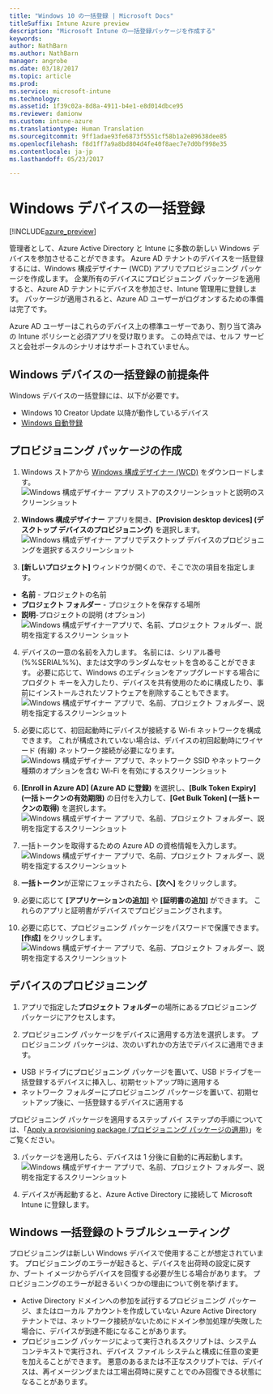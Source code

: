 ```yaml
---
title: "Windows 10 の一括登録 | Microsoft Docs"
titleSuffix: Intune Azure preview
description: "Microsoft Intune の一括登録パッケージを作成する"
keywords: 
author: NathBarn
ms.author: NathBarn
manager: angrobe
ms.date: 03/18/2017
ms.topic: article
ms.prod: 
ms.service: microsoft-intune
ms.technology: 
ms.assetid: 1f39c02a-8d8a-4911-b4e1-e8d014dbce95
ms.reviewer: damionw
ms.custom: intune-azure
ms.translationtype: Human Translation
ms.sourcegitcommit: 9ff1adae93fe6873f5551cf58b1a2e89638dee85
ms.openlocfilehash: f8d1ff7a9a8bd804d4fe40f8aec7e7d0bf998e35
ms.contentlocale: ja-jp
ms.lasthandoff: 05/23/2017

---
```

# <a name="bulk-enrollment-for-windows-devices"></a>Windows デバイスの一括登録

[!INCLUDE[azure_preview](./includes/azure_preview.md)]

管理者として、Azure Active Directory と Intune に多数の新しい Windows デバイスを参加させることができます。 Azure AD テナントのデバイスを一括登録するには、Windows 構成デザイナー (WCD) アプリでプロビジョニング パッケージを作成します。 企業所有のデバイスにプロビジョニング パッケージを適用すると、Azure AD テナントにデバイスを参加させ、Intune 管理用に登録します。 パッケージが適用されると、Azure AD ユーザーがログオンするための準備は完了です。

Azure AD ユーザーはこれらのデバイス上の標準ユーザーであり、割り当て済みの Intune ポリシーと必須アプリを受け取ります。 この時点では、セルフ サービスと会社ポータルのシナリオはサポートされていません。

## <a name="prerequisites-for-windows-devices-bulk-enrollment"></a>Windows デバイスの一括登録の前提条件

Windows デバイスの一括登録には、以下が必要です。

- Windows 10 Creator Update 以降が動作しているデバイス
- [Windows 自動登録](https://docs.microsoft.com/intune-classic/deploy-use/set-up-windows-device-management-with-microsoft-intune#enable-windows-10-automatic-enrollment)

## <a name="create-a-provisioning-package"></a>プロビジョニング パッケージの作成

1. Windows ストアから [Windows 構成デザイナー (WCD)](https://www.microsoft.com/store/apps/9nblggh4tx22) をダウンロードします。
![Windows 構成デザイナー アプリ ストアのスクリーンショットと説明のスクリーンショット](media/bulk-enroll-store.png)

2. **Windows 構成デザイナー** アプリを開き、**[Provision desktop devices] (デスクトップ デバイスのプロビジョニング)** を選択します。
![Windows 構成デザイナー アプリでデスクトップ デバイスのプロビジョニングを選択するスクリーンショット](media/bulk-enroll-select.png)

3. **[新しいプロジェクト]** ウィンドウが開くので、そこで次の項目を指定します。
  - **名前** - プロジェクトの名前
  - **プロジェクト フォルダー** - プロジェクトを保存する場所
  - **説明**-プロジェクトの説明 (オプション) ![Windows 構成デザイナーアプリで、名前、プロジェクト フォルダー、説明を指定するスクリーン ショット](media/bulk-enroll-name.png)

4.    デバイスの一意の名前を入力します。 名前には、シリアル番号 (%%SERIAL%%)、または文字のランダムなセットを含めることができます。 必要に応じて、Windows のエディションをアップグレードする場合にプロダクト キーを入力したり、デバイスを共有使用のために構成したり、事前にインストールされたソフトウェアを削除することもできます。
![Windows 構成デザイナー アプリで、名前、プロジェクト フォルダー、説明を指定するスクリーンショット](media/bulk-enroll-device.png)

5.    必要に応じて、初回起動時にデバイスが接続する Wi-fi ネットワークを構成できます。  これが構成されていない場合は、デバイスの初回起動時にワイヤード (有線) ネットワーク接続が必要になります。
![Windows 構成デザイナー アプリで、ネットワーク SSID やネットワーク種類のオプションを含む Wi-Fi を有効にするスクリーンショット](media/bulk-enroll-network.png)

6.    **[Enroll in Azure AD] (Azure AD に登録)** を選択し、**[Bulk Token Expiry] (一括トークンの有効期限)** の日付を入力して、**[Get Bulk Token] (一括トークンの取得)** を選択します。
![Windows 構成デザイナー アプリで、名前、プロジェクト フォルダー、説明を指定するスクリーンショット](media/bulk-enroll-account.png)

7. 一括トークンを取得するための Azure AD の資格情報を入力します。
![Windows 構成デザイナー アプリで、名前、プロジェクト フォルダー、説明を指定するスクリーンショット](media/bulk-enroll-cred.png)

8.    **一括トークン**が正常にフェッチされたら、**[次へ]** をクリックします。

9. 必要に応じて **[アプリケーションの追加]** や **[証明書の追加]** ができます。 これらのアプリと証明書がデバイスでプロビジョニングされます。

10. 必要に応じて、プロビジョニング パッケージをパスワードで保護できます。  **[作成]** をクリックします。
![Windows 構成デザイナー アプリで、名前、プロジェクト フォルダー、説明を指定するスクリーンショット](media/bulk-enroll-create.png)

## <a name="provision-devices"></a>デバイスのプロビジョニング

1. アプリで指定した**プロジェクト フォルダー**の場所にあるプロビジョニング パッケージにアクセスします。

2. プロビジョニング パッケージをデバイスに適用する方法を選択します。  プロビジョニング パッケージは、次のいずれかの方法でデバイスに適用できます。
 - USB ドライブにプロビジョニング パッケージを置いて、USB ドライブを一括登録するデバイスに挿入し、初期セットアップ時に適用する
 - ネットワーク フォルダーにプロビジョニング パッケージを置いて、初期セットアップ後に、一括登録するデバイスに適用する

 プロビジョニング パッケージを適用するステップ バイ ステップの手順については、「[Apply a provisioning package (プロビジョニング パッケージの適用)](https://technet.microsoft.com/itpro/windows/configure/provisioning-apply-package)」をご覧ください。

3. パッケージを適用したら、デバイスは 1 分後に自動的に再起動します。
 ![Windows 構成デザイナー アプリで、名前、プロジェクト フォルダー、説明を指定するスクリーンショット](media/bulk-enroll-add.png)

4. デバイスが再起動すると、Azure Active Directory に接続して Microsoft Intune に登録します。

## <a name="troubleshooting-windows-bulk-enrollment"></a>Windows 一括登録のトラブルシューティング

プロビジョニングは新しい Windows デバイスで使用することが想定されています。 プロビジョニングのエラーが起きると、デバイスを出荷時の設定に戻すか、ブート イメージからデバイスを回復する必要が生じる場合があります。 プロビジョニングのエラーが起きるいくつかの理由について例を挙げます。

- Active Directory ドメインへの参加を試行するプロビジョニング パッケージ、またはローカル アカウントを作成していない Azure Active Directory テナントでは、ネットワーク接続がないためにドメイン参加処理が失敗した場合に、デバイスが到達不能になることがあります。
- プロビジョニング パッケージによって実行されるスクリプトは、システム コンテキストで実行され、デバイス ファイル システムと構成に任意の変更を加えることができます。 悪意のあるまたは不正なスクリプトでは、デバイスは、再イメージングまたは工場出荷時に戻すことでのみ回復できる状態になることがあります。

